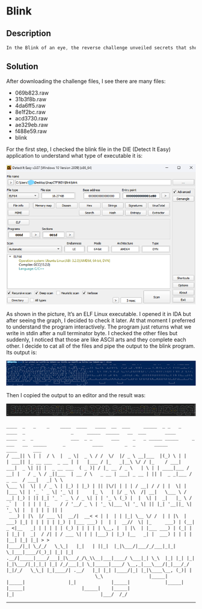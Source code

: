 # Blink

## Description

```jsx
In the Blink of an eye, the reverse challenge unveiled secrets that should forever remain buried and unrecoverable.
```

## Solution
After downloading the challenge files, I see there are many files:

- 069b823.raw
- 31b3f8b.raw
- 4da6ff5.raw
- 8e1f2bc.raw
- acd3730.raw
- ae329eb.raw
- f488e59.raw
- blink

For the first step, I checked the blink file in the DIE (Detect It Easy) application to understand what type of executable it is:

![Untitled](Blink%20b008195dadce4ae3940e509ae8706479/Untitled.png)

As shown in the picture, It’s an ELF Linux executable. I opened it in IDA but after seeing the graph, I decided to check it later. At that moment I preferred to understand the program interactively. The program just returns what we write in stdin after a null terminator byte. I checked the other files but suddenly, I noticed that those are like ASCII arts and they complete each other. I decide to cat all of the files and pipe the output to the blink program. Its output is:

![Untitled](Blink%20b008195dadce4ae3940e509ae8706479/Untitled%201.png)

Then I copied the output to an editor and the result was:

![Untitled](Blink%20b008195dadce4ae3940e509ae8706479/Untitled%202.png)

```
____  _   _    _    ____  ____   ____  __  ___     _____  _ _   _     ____  _                 _     _____  _____   __  ___       ____       ____  _  _              ___  _ _       ___     _   _ _____ _____     _     ___   __  _____      _          ____        _  _       _____        ____      ___
/ ___|| \ | |  / \  |  _ \|  _ \ / /  \/  |/ _ \ __|___  |(_) \ | |   | ___|| |_ __ ___  _ __ | |   |___ / |_   _|__\ \/ / |_    / ___|  ___|  _ \| || |  _ __ ___  ( _ )| / |_ __ / _ \   | \ | | ____|___ /  __| |   / _ \ / _||___  | __ / \   _ __ | ___| _ __ | || |  _ _|___ / _ __  / ___|   _| \ \
\___ \|  \| | / _ \ | |_) | |_) | || |\/| | | | / __| / / | |  \| |   |___ \| | '_ ` _ \| '_ \| |     |_ \   | |/ _ \\  /| __|   \___ \ / __| |_) | || |_| '_ ` _ \ / _ \| | | '_ \ (_) |  |  \| |  _|   |_ \ / _` |  | | | | |_    / / '__/ _ \ | '_ \|___ \| '_ \| || |_| '__||_ \| '_ \| |  | | | | || |
 ___) | |\  |/ ___ \|  __/|  __< < | |  | | |_| \__ \/ /  | | |\  |    ___) |_| | | | | | |_) | |___ ___) |  | |  __//  \| |_     ___) | (__|  _ <|__   _| | | | | | (_) | | | | | \__, |  | |\  | |___ ___) | (_| |  | |_| |  _|  / /| | / ___ \| | | |___) | |_) |__   _| |  ___) | | | | |__| |_| |_| > >
|____/|_| \_/_/   \_\_|   |_|   | ||_|  |_|\___/|___/_/___|_|_| \_|___|____/(_)_| |_| |_| .__/|_____|____/___|_|\___/_/\_\\__|___|____/ \___|_| \_\  |_| |_| |_| |_|\___/|_|_|_| |_| /_/___|_| \_|_____|____/ \__,_|___\___/|_|___/_/ |_|/_/   \_\_| |_|____/| .__/   |_| |_| |____/|_| |_|\____\__, (_)| |
                                 \_\                 |_____|     |_____|                |_|             |_____|             |_____|                                                   |_____|                     |_____|    |_____|                         |_|                                |___/  /_/
```

---